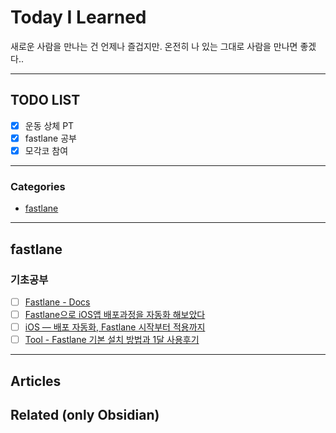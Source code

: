 
# Today I Learned
새로운 사람을 만나는 건 언제나 즐겁지만.
온전히 나 있는 그대로 사람을 만나면 좋겠다..

---

## TODO LIST
- [x] 운동 상체 PT
- [x] fastlane 공부
- [x] 모각코 참여

---

### Categories
- [fastlane](#fastlane)

---

## fastlane
### 기초공부
- [ ] [Fastlane - Docs](https://docs.fastlane.tools/)
- [ ] [Fastlane으로 iOS앱 배포과정을 자동화 해보았다](https://velog.io/@hyob/Fastlane%EC%9C%BC%EB%A1%9C-iOS%EC%95%B1-%EB%B0%B0%ED%8F%AC%EA%B3%BC%EC%A0%95%EC%9D%84-%EC%9E%90%EB%8F%99%ED%99%94-%ED%95%B4%EB%B3%B4%EC%95%98%EB%8B%A4)
- [ ] [iOS — 배포 자동화, Fastlane 시작부터 적용까지](https://medium.com/hcleedev/ios-%EB%B0%B0%ED%8F%AC-%EC%9E%90%EB%8F%99%ED%99%94-fastlane-%EC%8B%9C%EC%9E%91%EB%B6%80%ED%84%B0-%EC%A0%81%EC%9A%A9%EA%B9%8C%EC%A7%80-3d9107cdc3b4)
- [ ] [Tool - Fastlane 기본 설치 방법과 1달 사용후기](https://jiseobkim.github.io/tool/2019/04/21/Tool-Fastlane-%EC%84%A4%EC%B9%98-%EB%B0%A9%EB%B2%95.html)
---

## Articles

## Related (only Obsidian)